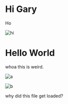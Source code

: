 # Hi Gary

Ho

![hi](/images/IMG_3856.JPG)

# Hello World

whoa this is weird.

![a](/images/IMG_3856.JPG)

![b](/images/IMG_8070.JPG)

why did this file get loaded?
